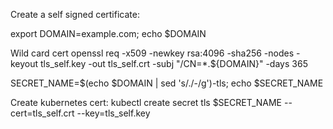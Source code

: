 Create a self signed certificate:

export DOMAIN=example.com; echo $DOMAIN

Wild card cert
openssl req -x509 -newkey rsa:4096 -sha256 -nodes -keyout tls_self.key -out tls_self.crt -subj "/CN=*.${DOMAIN}" -days 365

SECRET_NAME=$(echo $DOMAIN | sed 's/\./-/g')-tls; echo $SECRET_NAME

Create kubernetes cert:
kubectl create secret tls $SECRET_NAME --cert=tls_self.crt --key=tls_self.key
